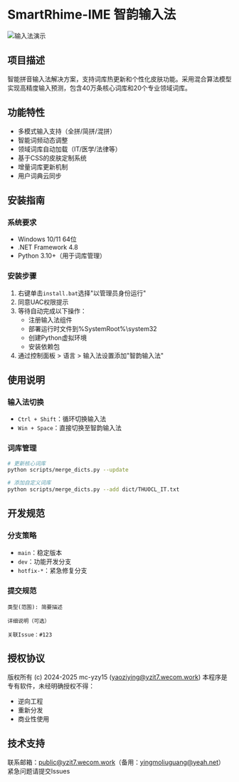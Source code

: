 # SmartRhime-IME 智韵输入法

![输入法演示](screenshots/preview.gif)

## 项目描述

智能拼音输入法解决方案，支持词库热更新和个性化皮肤功能。采用混合算法模型实现高精度输入预测，包含40万条核心词库和20个专业领域词库。

## 功能特性

- 多模式输入支持（全拼/简拼/混拼）
- 智能词频动态调整
- 领域词库自动加载（IT/医学/法律等）
- 基于CSS的皮肤定制系统
- 增量词库更新机制
- 用户词典云同步

## 安装指南

### 系统要求

- Windows 10/11 64位
- .NET Framework 4.8
- Python 3.10+（用于词库管理）

### 安装步骤

1. 右键单击`install.bat`选择"以管理员身份运行"
2. 同意UAC权限提示
3. 等待自动完成以下操作：
   - 注册输入法组件
   - 部署运行时文件到%SystemRoot%\system32
   - 创建Python虚拟环境
   - 安装依赖包
4. 通过控制面板 > 语言 > 输入法设置添加"智韵输入法"

## 使用说明

### 输入法切换

- `Ctrl + Shift`：循环切换输入法
- `Win + Space`：直接切换至智韵输入法

### 词库管理

```bash
# 更新核心词库
python scripts/merge_dicts.py --update

# 添加自定义词库
python scripts/merge_dicts.py --add dict/THUOCL_IT.txt
```

## 开发规范

### 分支策略

- `main`：稳定版本
- `dev`：功能开发分支
- `hotfix-*`：紧急修复分支

### 提交规范

```text
类型(范围): 简要描述

详细说明（可选）

关联Issue：#123
```

## 授权协议

版权所有 (c) 2024-2025 mc-yzy15 (<yaoziying@yzit7.wecom.work>)
本程序是专有软件，未经明确授权不得：

- 逆向工程
- 重新分发
- 商业性使用

## 技术支持

联系邮箱：<public@yzit7.wecom.work>（备用：<yingmoliuguang@yeah.net>）
紧急问题请提交Issues
